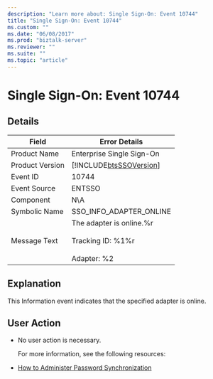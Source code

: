 ```yaml
---
description: "Learn more about: Single Sign-On: Event 10744"
title: "Single Sign-On: Event 10744"
ms.custom: ""
ms.date: "06/08/2017"
ms.prod: "biztalk-server"
ms.reviewer: ""
ms.suite: ""
ms.topic: "article"
---
```

# Single Sign-On: Event 10744
## Details  

| Field | Error Details |
|-----------------|--------------------------------------------------------------------------------|
|  Product Name   |                           Enterprise Single Sign-On                            |
| Product Version |           [!INCLUDE[btsSSOVersion](../includes/btsssoversion-md.md)]           |
|    Event ID     |                                     10744                                      |
|  Event Source   |                                     ENTSSO                                     |
|    Component    |                                      N\A                                       |
|  Symbolic Name  |                            SSO_INFO_ADAPTER_ONLINE                             |
|  Message Text   | The adapter is online.%r<br /><br /> Tracking ID: %1%r<br /><br /> Adapter: %2 |

## Explanation  
 This Information event indicates that the specified adapter is online.  

## User Action  

- No user action is necessary.  

  For more information, see the following resources:  

- [How to Administer Password Synchronization](../core/how-to-administer-password-synchronization.md)
